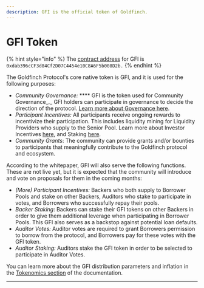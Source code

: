 ```yaml
---
description: GFI is the official token of Goldfinch.
---
```


# GFI Token

{% hint style="info" %}
The [contract address](https://etherscan.io/token/0xdab396ccf3d84cf2d07c4454e10c8a6f5b008d2b) for GFI is `0xdab396cCF3d84Cf2D07C4454e10C8A6F5b008D2b.`&#x20;
{% endhint %}

The Goldfinch Protocol's core native token is GFI, and it is used for the following purposes:

* _Community Governance:_ **** GFI is the token used for Community Governance_._ GFI holders can participate in governance to decide the direction of the protocol. [Learn more about Governance here](../governance.md).
* _Participant Incentives:_ All participants receive ongoing rewards to incentivize their participation. This includes liquidity mining for Liquidity Providers who supply to the Senior Pool. Learn more about Investor Incentives [here](investor-incentives/), and Staking [here](staking.md).
* _Community Grants_: The community can provide grants and/or bounties to participants that meaningfully contribute to the Goldfinch protocol and ecosystem.&#x20;

According to the whitepaper, GFI will also serve the following functions. These are not live yet, but it is expected that the community will introduce and vote on proposals for them in the coming months:

* _(More) Participant Incentives:_ Backers who both supply to Borrower Pools and stake on other Backers, Auditors who stake to participate in votes, and Borrowers who successfully repay their pools.
* _Backer Staking_: Backers can stake their GFI tokens on other Backers in order to give them additional leverage when participating in Borrower Pools. This GFI also serves as a backstop against potential loan defaults.&#x20;
* _Auditor Votes:_ Auditor votes are required to grant Borrowers permission to borrow from the protocol, and Borrowers pay for these votes with the GFI token.&#x20;
* _Auditor Staking:_ Auditors stake the GFI token in order to be selected to participate in Auditor Votes.&#x20;

You can learn more about the GFI distribution parameters and inflation in the [Tokenomics section](../tokenomics/) of the documentation.&#x20;

****
